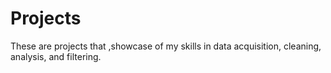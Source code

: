 # Projects
These are  projects that ,showcase of my skills in data acquisition, cleaning, analysis, and filtering. 
